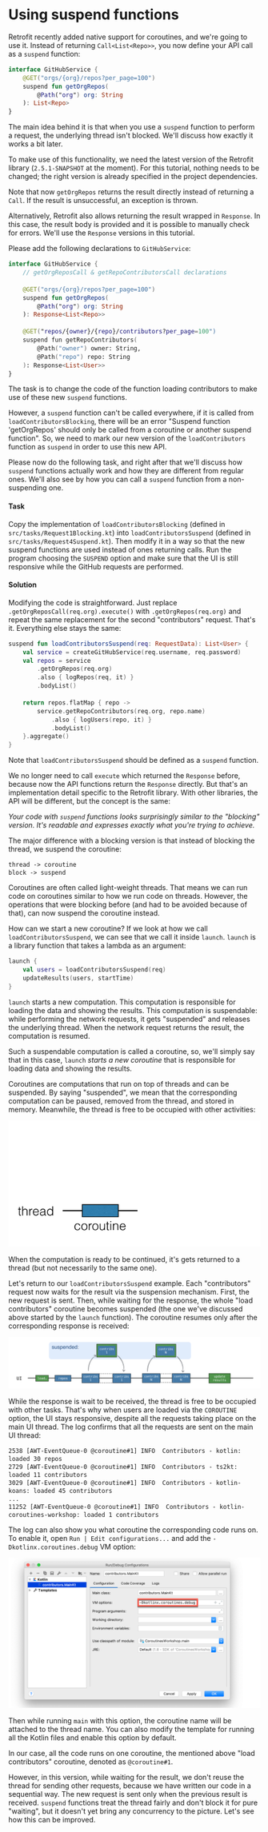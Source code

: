 # Using suspend functions

Retrofit recently added native support for coroutines, and we're going to use it.
Instead of returning `Call<List<Repo>>`, you now define your API call as a `suspend` function:

```kotlin
interface GitHubService {
    @GET("orgs/{org}/repos?per_page=100")
    suspend fun getOrgRepos(
        @Path("org") org: String
    ): List<Repo>
}
```

The main idea behind it is that when you use a `suspend` function to perform a request, the underlying thread isn't blocked.
We'll discuss how exactly it works a bit later. 

To make use of this functionality, we need the latest version of the Retrofit library (`2.5.1-SNAPSHOT` at the moment).
For this tutorial, nothing needs to be changed; the right version is already specified in the project dependencies. 

Note that now `getOrgRepos` returns the result directly instead of returning a `Call`.
If the result is unsuccessful, an exception is thrown.

Alternatively, Retrofit also allows returning the result wrapped in `Response`.
In this case, the result body is provided and it is possible to manually check for errors.
We'll use the `Response` versions in this tutorial. 

Please add the following declarations to `GitHubService`:

```kotlin
interface GitHubService {
    // getOrgReposCall & getRepoContributorsCall declarations
    
    @GET("orgs/{org}/repos?per_page=100")
    suspend fun getOrgRepos(
        @Path("org") org: String
    ): Response<List<Repo>>

    @GET("repos/{owner}/{repo}/contributors?per_page=100")
    suspend fun getRepoContributors(
        @Path("owner") owner: String,
        @Path("repo") repo: String
    ): Response<List<User>>
}
```

The task is to change the code of the function loading contributors to make use of these new `suspend` functions.
 
However, a `suspend` function can't be called everywhere,
if it is called from `loadContributorsBlocking`, there will be an error
"Suspend function 'getOrgRepos' should only be called from a coroutine or another suspend function".
So, we need to mark our new version of the `loadContributors` function as `suspend` in order to use this new API.

Please now do the following task, and right after that we'll discuss how `suspend` functions actually work and how
they are different from regular ones.
We'll also see by how you can call a `suspend` function from a non-suspending one.

#### Task

Copy the implementation of `loadContributorsBlocking` (defined in `src/tasks/Request1Blocking.kt`)
into `loadContributorsSuspend` (defined in `src/tasks/Request4Suspend.kt`).
Then modify it in a way so that the new suspend functions are used instead of ones returning calls.
Run the program choosing the `SUSPEND` option and make sure that the UI is still responsive while the GitHub requests are performed. 

#### Solution

Modifying the code is straightforward.
Just replace `.getOrgReposCall(req.org).execute()` with `.getOrgRepos(req.org)`
and repeat the same replacement for the second "contributors" request.
That's it.
Everything else stays the same: 

```kotlin
suspend fun loadContributorsSuspend(req: RequestData): List<User> {
    val service = createGitHubService(req.username, req.password)
    val repos = service
        .getOrgRepos(req.org)
        .also { logRepos(req, it) }
        .bodyList()

    return repos.flatMap { repo ->
        service.getRepoContributors(req.org, repo.name)
            .also { logUsers(repo, it) }
            .bodyList()
    }.aggregate()
}
```

Note that `loadContributorsSuspend` should be defined as a `suspend` function.

We no longer need to call `execute` which returned the `Response` before, because now the API functions return the `Response`
directly.
But that's an implementation detail specific to the Retrofit library.
With other libraries, the API will be different, but the concept is the same:

_Your code with `suspend` functions looks surprisingly similar to the "blocking" version.
It's readable and expresses exactly what you're trying to achieve._

The major difference with a blocking version is that instead of blocking the thread, we suspend the coroutine:

```
thread -> coroutine
block -> suspend
```

Coroutines are often called light-weight threads.
That means we can run code on coroutines similar to how we run code on threads.
However, the operations that were blocking before (and had to be avoided because of that),
can now suspend the coroutine instead.

How can we start a new coroutine?
If we look at how we call `loadContributorsSuspend`, we can see that we call it inside `launch`.
`launch` is a library function that takes a lambda as an argument: 

```kotlin
launch {
    val users = loadContributorsSuspend(req)
    updateResults(users, startTime)
}
```

`launch` starts a new computation.
This computation is responsible for loading the data and showing the results.
This computation is suspendable: while performing the network requests, it gets "suspended"
and releases the underlying thread.
When the network request returns the result, the computation is resumed.

Such a suspendable computation is called a coroutine,
so, we'll simply say that in this case, `launch` _starts a new coroutine_ that is responsible
for loading data and showing the results.

Coroutines are computations that run on top of threads and can be suspended.
By saying "suspended", we mean that the corresponding computation can be paused,
removed from the thread, and stored in memory.
Meanwhile, the thread is free to be occupied with other activities:

![](./assets/4-suspend/SuspensionProcess.gif)

When the computation is ready to be continued, it's gets returned to a thread (but not necessarily to the same one). 

Let's return to our `loadContributorsSuspend` example.
Each "contributors" request now waits for the result via the suspension mechanism.
First, the new request is sent.
Then, while waiting for the response, the whole "load contributors" coroutine becomes suspended
(the one we've discussed above started by the `launch` function). 
The coroutine resumes only after the corresponding response is received:

![](./assets/4-suspend/SuspendRequests.png)

While the response is wait to be received, the thread is free to be occupied with other tasks.
That's why when users are loaded via the `COROUTINE` option, the UI stays responsive, despite all the requests
taking place on the main UI thread.
The log confirms that all the requests are sent on the main UI thread:

```
2538 [AWT-EventQueue-0 @coroutine#1] INFO  Contributors - kotlin: loaded 30 repos
2729 [AWT-EventQueue-0 @coroutine#1] INFO  Contributors - ts2kt: loaded 11 contributors
3029 [AWT-EventQueue-0 @coroutine#1] INFO  Contributors - kotlin-koans: loaded 45 contributors
...
11252 [AWT-EventQueue-0 @coroutine#1] INFO  Contributors - kotlin-coroutines-workshop: loaded 1 contributors
```

The log can also show you what coroutine the corresponding code runs on.
To enable it, open `Run | Edit configurations...` and add the `-Dkotlinx.coroutines.debug` VM option:

![](./assets/4-suspend/RunConfiguration.png)

Then while running `main` with this option, the coroutine name will be attached to the thread name.
You can also modify the template for running all the Kotlin files and enable this option by default.

In our case, all the code runs on one coroutine,
the mentioned above "load contributors" coroutine, denoted as `@coroutine#1`.

However, in this version, while waiting for the result, we don't reuse the thread for sending other requests,
because we have written our code in a sequential way. The new request is sent only when the previous result is received.
`suspend` functions treat the thread fairly and don't block it for pure "waiting",
but it doesn't yet bring any concurrency to the picture. Let's see how this can be improved.
